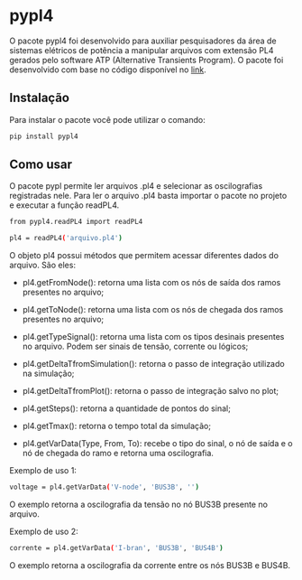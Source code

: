 # pypl4

O pacote pypl4 foi desenvolvido para auxiliar pesquisadores da área de sistemas elétricos de potência a manipular arquivos com extensão PL4 gerados pelo software ATP (Alternative Transients Program). O pacote foi desenvolvido com base no código disponível no [link](https://github.com/ldemattos/readPL4/tree/master).


## Instalação

Para instalar o pacote você pode utilizar o comando:


```bash
pip install pypl4
```

## Como usar

O pacote pypl permite ler arquivos .pl4 e selecionar as oscilografias registradas nele. Para ler o arquivo .pl4 basta importar o pacote no projeto e executar a função readPL4.

```bash
from pypl4.readPL4 import readPL4

pl4 = readPL4('arquivo.pl4')
```


O objeto pl4 possui métodos que permitem acessar diferentes dados do arquivo. São eles:

* pl4.getFromNode(): retorna uma lista com os nós de saída dos ramos presentes no arquivo;

* pl4.getToNode(): retorna uma lista com os nós de chegada dos ramos presentes no arquivo;

* pl4.getTypeSignal(): retorna uma lista com os tipos desinais presentes no arquivo. Podem ser sinais de tensão, corrente ou lógicos;

* pl4.getDeltaTfromSimulation(): retorna o passo de integração utilizado na simulação;

* pl4.getDeltaTfromPlot(): retorna o passo de integração salvo no plot;

* pl4.getSteps(): retorna a quantidade de pontos do sinal;

* pl4.getTmax(): retorna o tempo total da simulação;

* pl4.getVarData(Type, From, To): recebe o tipo do sinal, o nó de saída e o nó de chegada do ramo e retorna uma oscilografia.


Exemplo de uso 1:

```bash
voltage = pl4.getVarData('V-node', 'BUS3B', '')

```

O exemplo retorna a oscilografia da tensão no nó BUS3B presente no arquivo.


Exemplo de uso 2:

```bash
corrente = pl4.getVarData('I-bran', 'BUS3B', 'BUS4B')
```

O exemplo retorna a oscilografia da corrente entre os nós BUS3B e BUS4B.
